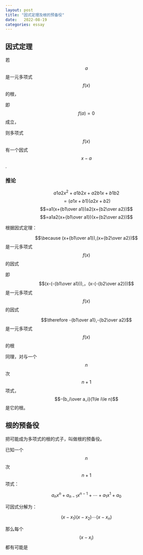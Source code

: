 ```yaml
---
layout: post
title: "因式定理及根的预备役"
date:   2022-08-19
categories: essay
---
```


## 因式定理

若 $$a$$ 是一元多项式 $$f(x)$$ 的根，

即 $$f(a)=0$$ 成立，

则多项式 $$f(x)$$ 有一个因式 $$x-a$$.

### 推论

$$a1a2x^2+a1b2x+a2b1x+b1b2$$
$$=(a1x+b1)(a2x+b2)$$
$$=a1(x+{b1\over a1})a2(x+{b2\over a2})$$
$$=a1a2(x+{b1\over a1})(x+{b2\over a2})$$

根据因式定理：

$$\because (x+{b1\over a1}),(x+{b2\over a2})$$ 是一元多项式 $$f(x)$$ 的因式

即 $$(x-(-{b1\over a1})),，(x-(-{b2\over a2}))$$ 是一元多项式 $$f(x)$$ 的因式

$$\therefore -{b1\over a1},-{b2\over a2}$$ 是一元多项式 $$f(x)$$ 的根

同理，对与一个 $$n$$ 次 $$n+1$$ 项式，$$-{b_i\over a_i}(1\le i\le n)$$ 是它的根。

## 根的预备役

把可能成为多项式的根的式子，叫做根的预备役。

已知一个 $$n$$ 次 $$n+1$$ 项式：

$$a_nx^n+a_{n-1}x^{n-1}+\cdots+a_1x^1+a_0$$

可因式分解为：

$$(x-x_1)(x-x_2)\cdots(x-x_n)$$

那么每个 $$(x-x_i)$$ 都有可能是